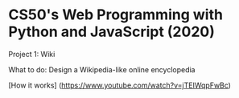 # CS50's Web Programming with Python and JavaScript (2020)

Project 1: Wiki

What to do: Design a Wikipedia-like online encyclopedia

[How it works] (https://www.youtube.com/watch?v=jTEIWqpFwBc)
